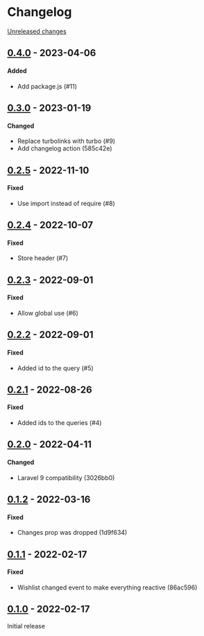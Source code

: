 # Changelog 

[Unreleased changes](https://github.com/rapidez/wishlist/compare/0.4.0...master)
## [0.4.0](https://github.com/rapidez/wishlist/releases/tag/0.4.0) - 2023-04-06

#### Added

- Add package.js (#11)

## [0.3.0](https://github.com/rapidez/wishlist/releases/tag/0.3.0) - 2023-01-19

#### Changed

- Replace turbolinks with turbo (#9)
- Add changelog action (585c42e)

## [0.2.5](https://github.com/rapidez/wishlist/releases/tag/0.2.5) - 2022-11-10

#### Fixed

- Use import instead of require (#8)

## [0.2.4](https://github.com/rapidez/wishlist/releases/tag/0.2.4) - 2022-10-07

#### Fixed

- Store header (#7)

## [0.2.3](https://github.com/rapidez/wishlist/releases/tag/0.2.3) - 2022-09-01

#### Fixed

- Allow global use (#6)

## [0.2.2](https://github.com/rapidez/wishlist/releases/tag/0.2.2) - 2022-09-01

#### Fixed

- Added id to the query (#5)

## [0.2.1](https://github.com/rapidez/wishlist/releases/tag/0.2.1) - 2022-08-26

#### Fixed

- Added ids to the queries (#4)

## [0.2.0](https://github.com/rapidez/wishlist/releases/tag/0.2.0) - 2022-04-11

#### Changed

- Laravel 9 compatibility (3026bb0)

## [0.1.2](https://github.com/rapidez/wishlist/releases/tag/0.1.2) - 2022-03-16

#### Fixed

- Changes prop was dropped (1d9f634)

## [0.1.1](https://github.com/rapidez/wishlist/releases/tag/0.1.1) - 2022-02-17

#### Fixed

- Wishlist changed event to make everything reactive (86ac596)

## [0.1.0](https://github.com/rapidez/wishlist/releases/tag/0.1.0) - 2022-02-17

Initial release

